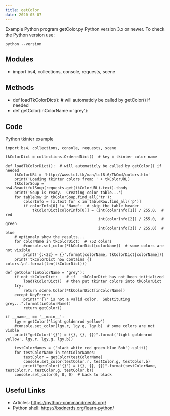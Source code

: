 ```yaml
---
title: getColor
date: 2020-05-07
---
```

Example Python program getColor.py
Python version 3.x or newer.
To check the Python version use:

    python --version

## Modules

* import bs4, collections, console, requests, scene

## Methods

* def loadTkColorDict():  # will automaticly be called by getColor() if needed
* def getColor(inColorName = 'grey'):

## Code

Python tkinter example

    import bs4, collections, console, requests, scene
    
    tkColorDict = collections.OrderedDict()  # key = tkinter color name
    
    def loadTkColorDict():  # will automaticly be called by getColor() if needed
        tkColorURL = 'http://www.tcl.tk/man/tcl8.6/TkCmd/colors.htm'
        print('Loading tkinter colors from: ' + tkColorURL)
        tkColorSoup = bs4.BeautifulSoup(requests.get(tkColorURL).text).tbody
        print('Soup is ready.  Creating color table...')
        for tableRow in tkColorSoup.find_all('tr'):
            colorInfo = [x.text for x in tableRow.find_all('p')]
            if colorInfo[0] != 'Name':  # skip the table header
                tkColorDict[colorInfo[0]] = (int(colorInfo[1]) / 255.0,  # red
                                             int(colorInfo[2]) / 255.0,  # green
                                             int(colorInfo[3]) / 255.0)  # blue
        # optionaly show the results...
        for colorName in tkColorDict:  # 752 colors
            #console.set_color(*tkColorDict[colorName])  # some colors are not visible
            print('{:<22} = {}'.format(colorName, tkColorDict[colorName]))
        print('tkColorDict now contains {} colors.\n'.format(len(tkColorDict)))
    
    def getColor(inColorName = 'grey'):
        if not tkColorDict:    # if   tkColorDict has not been initialized
            loadTkColorDict()  # then put tkinter colors into tkColorDict
        try:
            return scene.Color(*tkColorDict[inColorName])
        except KeyError:
            print("'{}' is not a valid color.  Substituting grey...".format(inColorName))
            return getColor()
    
    if __name__ == '__main__':
        lgy = getColor('light goldenrod yellow')
        #console.set_color(lgy.r, lgy.g, lgy.b)  # some colors are not visble
        print("getColor('{}') = ({}, {}, {})".format('light goldenrod yellow', lgy.r, lgy.g, lgy.b))
    
        testColorNames = ('black white red green blue Bob').split()
        for testColorName in testColorNames:
            testColor = getColor(testColorName)
            console.set_color(testColor.r, testColor.g, testColor.b)
            print("getColor('{}') = ({}, {}, {})".format(testColorName, testColor.r, testColor.g, testColor.b))
        console.set_color(0, 0, 0)  # back to black

## Useful Links

- Articles: https://python-commandments.org/
- Python shell: https://bsdnerds.org/learn-python/
